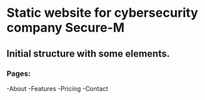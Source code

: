 # Static website for cybersecurity company Secure-M

## Initial structure with some elements.

### Pages:
-About
-Features
-Pricing
-Contact